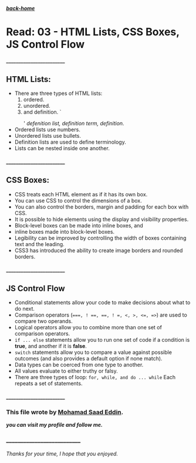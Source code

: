 ##### [back-home](https://mhd22.github.io/201-reading-notes)

# Read: 03 - HTML Lists, CSS Boxes, JS Control Flow

#### ________________________

## HTML Lists:


- There are three types of HTML lists: 
   1. ordered.
   2. unordered. 
   3. and definition. `<dl><dt><dd></dd></dt></dl>' 
   *defenition list, definition term, definition.*
- Ordered lists use numbers.
- Unordered lists use bullets.
- Definition lists are used to define terminology.
- Lists can be nested inside one another.

#### ________________________

## CSS Boxes: 

- CSS treats each HTML element as if it has its own box.
- You can use CSS to control the dimensions of a box.
- You can also control the borders, margin and padding
for each box with CSS.
- It is possible to hide elements using the display and
visibility properties.
- Block-level boxes can be made into inline boxes, and
- inline boxes made into block-level boxes.
- Legibility can be improved by controlling the width of
boxes containing text and the leading.
- CSS3 has introduced the ability to create image
borders and rounded borders.

#### ________________________

## JS Control Flow

- Conditional statements allow your code to make
decisions about what to do next.
- Comparison operators (`===, ! ==, ==, ! =, <, >, <=, =>`)
are used to compare two operands.
- Logical operators allow you to combine more than one
set of comparison operators.
- `if ... else` statements allow you to run one set of code
if a condition is **true**, and another if it is **false**.
- `switch` statements allow you to compare a value
against possible outcomes (and also provides a default
option if none match).
- Data types can be coerced from one type to another.
- All values evaluate to either truthy or falsy.
- There are three types of loop: `for, while, and do ... while` Each repeats a set of statements. 

#### ________________________

### This file wrote by [Mohamad Saad Eddin](https://github.com/MHD22).
***you can visit my profile and follow me.***
### __________________________


###### Thanks for your time, I hope that you enjoyed.
